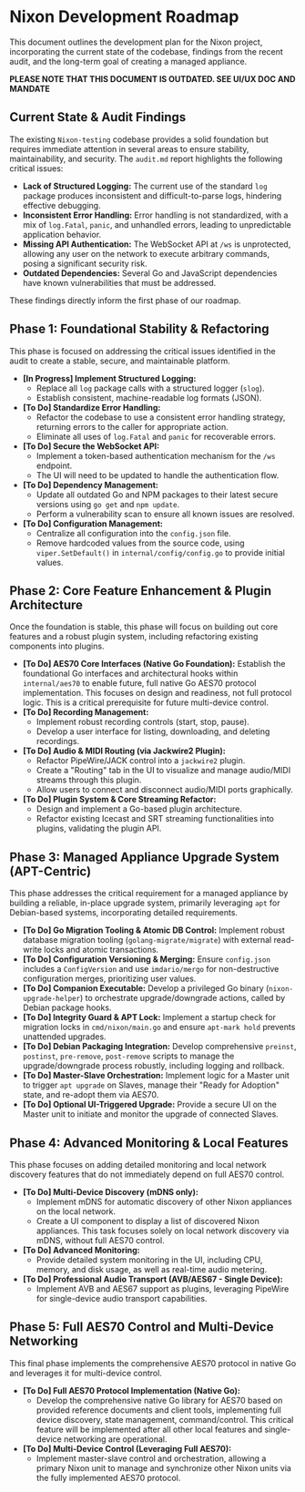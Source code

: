 # Nixon Development Roadmap

This document outlines the development plan for the Nixon project, incorporating the current state of the codebase, findings from the recent audit, and the long-term goal of creating a managed appliance.

**PLEASE NOTE THAT THIS DOCUMENT IS OUTDATED. SEE UI/UX DOC AND MANDATE**

## Current State & Audit Findings

The existing `Nixon-testing` codebase provides a solid foundation but requires immediate attention in several areas to ensure stability, maintainability, and security. The `audit.md` report highlights the following critical issues:

*   **Lack of Structured Logging:** The current use of the standard `log` package produces inconsistent and difficult-to-parse logs, hindering effective debugging.
*   **Inconsistent Error Handling:** Error handling is not standardized, with a mix of `log.Fatal`, `panic`, and unhandled errors, leading to unpredictable application behavior.
*   **Missing API Authentication:** The WebSocket API at `/ws` is unprotected, allowing any user on the network to execute arbitrary commands, posing a significant security risk.
*   **Outdated Dependencies:** Several Go and JavaScript dependencies have known vulnerabilities that must be addressed.

These findings directly inform the first phase of our roadmap.

## Phase 1: Foundational Stability & Refactoring

This phase is focused on addressing the critical issues identified in the audit to create a stable, secure, and maintainable platform.

*   **[In Progress] Implement Structured Logging:**
    *   Replace all `log` package calls with a structured logger (`slog`).
    *   Establish consistent, machine-readable log formats (JSON).
*   **[To Do] Standardize Error Handling:**
    *   Refactor the codebase to use a consistent error handling strategy, returning errors to the caller for appropriate action.
    *   Eliminate all uses of `log.Fatal` and `panic` for recoverable errors.
*   **[To Do] Secure the WebSocket API:**
    *   Implement a token-based authentication mechanism for the `/ws` endpoint.
    *   The UI will need to be updated to handle the authentication flow.
*   **[To Do] Dependency Management:**
    *   Update all outdated Go and NPM packages to their latest secure versions using `go get` and `npm update`.
    *   Perform a vulnerability scan to ensure all known issues are resolved.
*   **[To Do] Configuration Management:**
    *   Centralize all configuration into the `config.json` file.
    *   Remove hardcoded values from the source code, using `viper.SetDefault()` in `internal/config/config.go` to provide initial values.

## Phase 2: Core Feature Enhancement & Plugin Architecture

Once the foundation is stable, this phase will focus on building out core features and a robust plugin system, including refactoring existing components into plugins.

*   **[To Do] AES70 Core Interfaces (Native Go Foundation):** Establish the foundational Go interfaces and architectural hooks within `internal/aes70` to enable future, full native Go AES70 protocol implementation. This focuses on design and readiness, not full protocol logic. This is a critical prerequisite for future multi-device control.
*   **[To Do] Recording Management:**
    *   Implement robust recording controls (start, stop, pause).
    *   Develop a user interface for listing, downloading, and deleting recordings.
*   **[To Do] Audio & MIDI Routing (via Jackwire2 Plugin):**
    *   Refactor PipeWire/JACK control into a `jackwire2` plugin.
    *   Create a "Routing" tab in the UI to visualize and manage audio/MIDI streams through this plugin.
    *   Allow users to connect and disconnect audio/MIDI ports graphically.
*   **[To Do] Plugin System & Core Streaming Refactor:**
    *   Design and implement a Go-based plugin architecture.
    *   Refactor existing Icecast and SRT streaming functionalities into plugins, validating the plugin API.

## Phase 3: Managed Appliance Upgrade System (APT-Centric)

This phase addresses the critical requirement for a managed appliance by building a reliable, in-place upgrade system, primarily leveraging `apt` for Debian-based systems, incorporating detailed requirements.

*   **[To Do] Go Migration Tooling & Atomic DB Control:** Implement robust database migration tooling (`golang-migrate/migrate`) with external read-write locks and atomic transactions.
*   **[To Do] Configuration Versioning & Merging:** Ensure `config.json` includes a `ConfigVersion` and use `imdario/mergo` for non-destructive configuration merges, prioritizing user values.
*   **[To Do] Companion Executable:** Develop a privileged Go binary (`nixon-upgrade-helper`) to orchestrate upgrade/downgrade actions, called by Debian package hooks.
*   **[To Do] Integrity Guard & APT Lock:** Implement a startup check for migration locks in `cmd/nixon/main.go` and ensure `apt-mark hold` prevents unattended upgrades.
*   **[To Do] Debian Packaging Integration:** Develop comprehensive `preinst`, `postinst`, `pre-remove`, `post-remove` scripts to manage the upgrade/downgrade process robustly, including logging and rollback.
*   **[To Do] Master-Slave Orchestration:** Implement logic for a Master unit to trigger `apt upgrade` on Slaves, manage their "Ready for Adoption" state, and re-adopt them via AES70.
*   **[To Do] Optional UI-Triggered Upgrade:** Provide a secure UI on the Master unit to initiate and monitor the upgrade of connected Slaves.

## Phase 4: Advanced Monitoring & Local Features

This phase focuses on adding detailed monitoring and local network discovery features that do not immediately depend on full AES70 control.

*   **[To Do] Multi-Device Discovery (mDNS only):**
    *   Implement mDNS for automatic discovery of other Nixon appliances on the local network.
    *   Create a UI component to display a list of discovered Nixon appliances. This task focuses solely on local network discovery via mDNS, without full AES70 control.
*   **[To Do] Advanced Monitoring:**
    *   Provide detailed system monitoring in the UI, including CPU, memory, and disk usage, as well as real-time audio metering.
*   **[To Do] Professional Audio Transport (AVB/AES67 - Single Device):**
    *   Implement AVB and AES67 support as plugins, leveraging PipeWire for single-device audio transport capabilities.

## Phase 5: Full AES70 Control and Multi-Device Networking

This final phase implements the comprehensive AES70 protocol in native Go and leverages it for multi-device control.

*   **[To Do] Full AES70 Protocol Implementation (Native Go):**
    *   Develop the comprehensive native Go library for AES70 based on provided reference documents and client tools, implementing full device discovery, state management, command/control. This critical feature will be implemented after all other local features and single-device networking are operational.
*   **[To Do] Multi-Device Control (Leveraging Full AES70):**
    *   Implement master-slave control and orchestration, allowing a primary Nixon unit to manage and synchronize other Nixon units via the fully implemented AES70 protocol.
